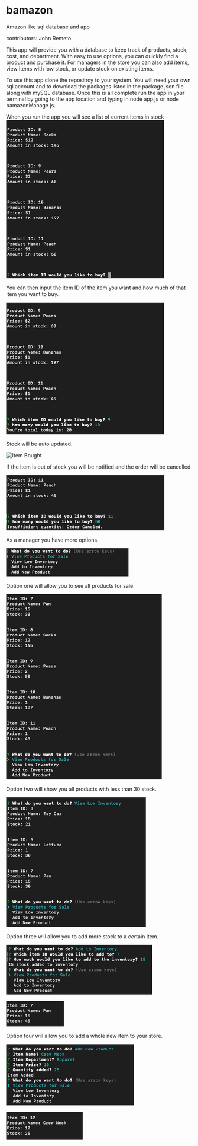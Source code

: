 # bamazon
Amazon like sql database and app

contributors: John Remeto

This app will provide you with a database to keep track of products, stock, cost, and department. With easy to use options, you can quickly find a product and purchase it. For managers in the store you can also add items, view items with low stock, or update stock on existing items.

To use this app clone the repositroy to your system. You will need your own sql account and to download the packages listed in the package.json file along with mySQL database. Once this is all complete run the app in your terminal by going to the app location and typing in node app.js or node bamazonManage.js.


When you run the app you will see a list of current items in stock
![Item list](/images/Item-List.jpg)

You can then input the item ID of the item you want and how much of that item you want to buy.

![Item Bought](/images/Bought.jpg)

Stock will be auto updated.

![Item Bought](/images/Updated.jpg)

If the item is out of stock you will be notified and the order will be cancelled.

![Item out of stock](/images/No-Stock.jpg)


As a manager you have more options. 

![Item Bought](/images/Options.jpg)

Option one will allow you to see all products for sale.

![Item Bought](/images/Option-one.jpg)

Option two will show you all products with less than 30 stock.

![Item Bought](/images/Option-two.jpg)

Option three will allow you to add more stock to a certain item.

![Item Bought](/images/Option-three.jpg)

![Item Bought](/images/Option-three-updated.jpg)

Option four will allow you to add a whole new item to your store.

![Item Bought](/images/Option-four.jpg)

![Item Bought](/images/Option-four-updated.jpg)

